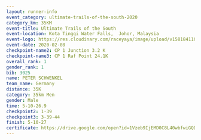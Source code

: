 ```yaml
--- 
layout: runner-info 
event_category: ultimate-trails-of-the-south-2020 
category_km: 35KM 
event-title: Ultimate Trails of the South 
event-location: Kota Tinggi Water Falls,  Johor, Malaysia 
event-logo: https://res.cloudinary.com/raceyaya/image/upload/v1581841103/logo/2020/ultimate-trails-2020_i93dfj.jpg 
event-date: 2020-02-08 
checkpoint-name2: CP 1 Junction 3.2 K 
checkpoint-name3: CP 1 Raf Point 24.1K 
overall_rank: 1
gender_rank: 1
bib: 3025
name: PETER SCHWENKEL
team_name: Germany
distance: 35K
category: 35km Men
gender: Male
time: 5-10-26.9
checkpoint2: 1-39
checkpoint3: 3-39-44
finish: 5-10-27
certificate: https://drive.google.com/open?id=1Vzeb9IjEMD0C8L40wbfwiGQDDJp3yVfv
--- 
```

